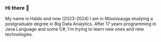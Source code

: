 ### Hi there 👋
My name is Haldo and now (2023-2024) I am in Mississauga studying a postgraduate degree in Big Data Analytics.
After 17 years programming in Java Language and some C#, I'm trying to learn new ones and new technologies.

<!--
**haldosomoza/haldosomoza** is a ✨ _special_ ✨ repository because its `README.md` (this file) appears on your GitHub profile.

Here are some ideas to get you started:

- 🔭 I’m currently working on ...
- 🌱 I’m currently learning ...
- 👯 I’m looking to collaborate on ...
- 🤔 I’m looking for help with ...
- 💬 Ask me about ...
- 📫 How to reach me: ...
- 😄 Pronouns: ...
- ⚡ Fun fact: ...
-->
